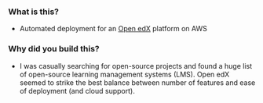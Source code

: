 ### What is this?
- Automated deployment for an [Open edX](https://openedx.org/) platform on AWS

### Why did you build this?
- I was casually searching for open-source projects and found a huge list of open-source learning management systems (LMS). Open edX seemed to strike the best balance between number of features and ease of deployment (and cloud support).

